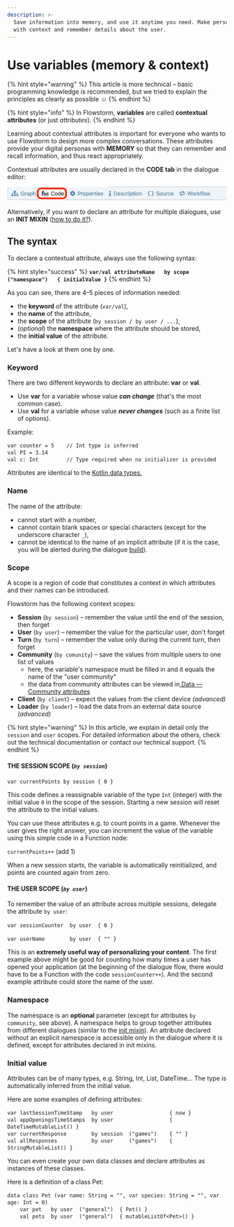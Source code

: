 ```yaml
---
description: >-
  Save information into memory, and use it anytime you need. Make personas work
  with context and remember details about the user.
---
```


# Use variables (memory & context)

{% hint style="warning" %}
This article is more technical – basic programming knowledge is recommended, but we tried to explain the principles as clearly as possible :relaxed:
{% endhint %}

{% hint style="info" %}
In Flowstorm, **variables** are called **contextual attributes** (or just _attributes_).
{% endhint %}

Learning about contextual attributes is important for everyone who wants to use Flowstorm to design more complex conversations. These attributes provide your digital personas with **MEMORY** so that they can remember and recall information, and thus react appropriately.

Contextual attributes are usually declared in the **CODE tab** in the dialogue editor:

![](<../../../.gitbook/assets/image (83).png>)

Alternatively, if you want to declare an attribute for multiple dialogues, use an **INIT MIXIN** ([how to do it?](../define-dialogue-properties.md)).

## The syntax

To declare a contextual attribute, always use the following syntax:

{% hint style="success" %}
**`var/val attributeName   by scope   ("namespace")   { initialValue }`**
{% endhint %}

As you can see, there are 4–5 pieces of information needed:

* the **keyword** of the attribute (`var/val`),
* the **name** of the attribute,
* the **scope** of the attribute (`by session / by user / ...`),
* (_optional_) the **namespace** where the attribute should be stored,
* the **initial value** of the attribute.

Let's have a look at them one by one.

### Keyword

There are two different keywords to declare an attribute: **var** or **val**.

* Use **var** for a variable whose value _**can change**_ (that's the most common case).
* Use **val** for a variable whose value _**never changes**_ (such as a finite list of options).

Example:&#x20;

```
var counter = 5    // Int type is inferred
val PI = 3.14
val c: Int         // Type required when no initializer is provided
```

Attributes are identical to the [Kotlin data types.](https://www.javatpoint.com/kotlin-data-type)

### Name

The name of the attribute:

* cannot start with a number,
* cannot contain blank spaces or special characters (except for the underscore character `_`),
* cannot be identical to the name of an implicit attribute (if it is the case, you will be alerted during the dialogue [build](../../build-and-test.md)).

### Scope

A scope is a region of code that constitutes a context in which attributes and their names can be introduced.&#x20;

Flowstorm has the following context scopes:

* **Session** (`by session`) – remember the value until the end of the session, then forget
* **User** (`by user`) – remember the value for the particular user, don't forget
* **Turn** (`by turn`) _–_ remember the value only during the current turn, then forget
* **Community** (`by comunity`) – save the values from multiple users to one list of values
  * here, the variable's namespace must be filled in and it equals the name of the "user community"
  * the data from community attributes can be viewed in[ Data — Community attributes](https://docs.flowstorm.ai/studio/main-menu/data#community-attributes)
* **Client** (`by client`) – expect the values from the client device _(advanced)_
* **Loader** (`by loader`) – load the data from an external data source _(advanced)_

{% hint style="warning" %}
In this article, we explain in detail only the `session` and `user` scopes. For detailed information about the others, check out the technical documentation or contact our technical support.
{% endhint %}

#### THE SESSION SCOPE (_`by session`_)

`var currentPoints by session { 0 }`&#x20;

This code defines a reassignable variable of the type `Int` (integer) with the initial value `0` in the scope of the session. Starting a new session will reset the attribute to the initial values.

You can use these attributes e.g. to count points in a game. Whenever the user gives the right answer, you can increment the value of the variable using this simple code in a Function node:

`currentPoints++` (add 1)

When a new session starts, the variable is automatically reinitialized, and points are counted again from zero.&#x20;

#### THE USER SCOPE (_`by user`_)

To remember the value of an attribute across multiple sessions, delegate the attribute `by user`:

`var sessionCounter  by user  { 0 }`&#x20;

`var userName        by user  { "" }`

This is an **extremely useful way of personalizing your content**. The first example above might be good for counting how many times a user has opened your application (at the beginning of the dialogue flow, there would have to be a Function with the code `sessionCounter++`). And the second example attribute could store the name of the user.

### Namespace

The namespace is an **optional** parameter (except for attributes `by community`, see above). A namespace helps to group together attributes from different dialogues (similar to the [init mixin](../define-dialogue-properties.md)). An attribute declared without an explicit namespace is accessible only in the dialogue where it is defined, except for attributes declared in init mixins.

### Initial value

Attributes can be of many types, e.g. String, Int, List, DateTime... The type is automatically inferred from the initial value.

Here are some examples of defining attributes:&#x20;

```
var lastSessionTimeStamp   by user                  { now }
val appOpeningsTimeStamps  by user                  { DateTimeMutableList() }
var currentResponse        by session  ("games")    { "" }
val allResponses           by user     ("games")    { StringMutableList() }
```

You can even create your own data classes and declare attributes as instances of these classes.

Here is a definition of a class Pet:

```
data class Pet (var name: String = "", var species: String = "", var age: Int = 0)
    var pet   by user  ("general")  { Pet() }
    val pets  by user  ("general")  { mutableListOf<Pet>() }
```

